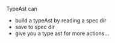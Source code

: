 TypeAst can
- build a typeAst by reading a spec dir
- save to spec dir
- give you a type ast for more actions...